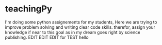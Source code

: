 # teachingPy
I'm doing some python assignements for my students, Here we are trying to improve problem solving and writing clear code skills.
therefor, assign your knowledge if near to this goal as in my dream goes right by science publishing.
EDIT EDIT EDIT for TEST
hello
